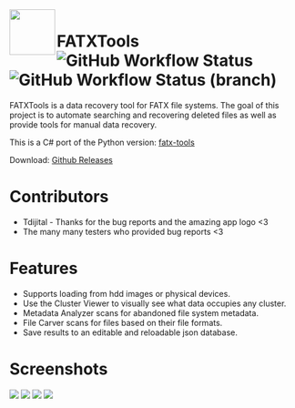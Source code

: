  <img align="left" width="80" height="80" src="FATXTools/appicon.ico">

# FATXTools ![GitHub Workflow Status](https://img.shields.io/github/workflow/status/aerosoul94/FATXTools/Build%20FATXTools?label=master) ![GitHub Workflow Status (branch)](https://img.shields.io/github/workflow/status/aerosoul94/FATXTools/Build%20FATXTools/fatx-refactor?label=fatx-refactor)
FATXTools is a data recovery tool for FATX file systems. The goal of this project is to automate searching and recovering deleted files as well as provide tools for manual data recovery.

This is a C# port of the Python version: [fatx-tools](https://github.com/aerosoul94/fatx-tools)

Download: [Github Releases](https://github.com/aerosoul94/FATXTools/releases)

# Contributors
* Tdijital - Thanks for the bug reports and the amazing app logo <3
* The many many testers who provided bug reports <3

# Features
* Supports loading from hdd images or physical devices.
* Use the Cluster Viewer to visually see what data occupies any cluster.
* Metadata Analyzer scans for abandoned file system metadata.
* File Carver scans for files based on their file formats.
* Save results to an editable and reloadable json database.

# Screenshots
![](Screenshots/FATXTools_2020-10-26_11-03-21.png)
![](Screenshots/FATXTools_2020-10-26_11-04-26.png)
![](Screenshots/FATXTools_2020-10-26_11-07-02.png)
![](Screenshots/FATXTools_2020-10-26_11-09-07.png)
